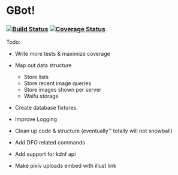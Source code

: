 # GBot! 
### [![Build Status](https://travis-ci.org/NthMetal/gbot.svg?branch=master)](https://travis-ci.org/NthMetal/gbot) [![Coverage Status](https://coveralls.io/repos/github/NthMetal/gbot/badge.svg?branch=master)](https://coveralls.io/github/NthMetal/gbot?branch=master)

Todo:

* Write more tests & maximize coverage

* Map out data structure

    * Store lists
    * Store recent image queries
    * Store images shown per server
    * Waifu storage

* Create database fixtures.

* Improve Logging

* Clean up code & structure (eventually:tm: totally will not snowball)

* Add DFO related commands

* Add support for kdnf api

* Make pixiv uploads embed with illust link



